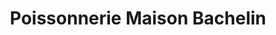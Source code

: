 ---
title: "Poissonnerie Maison Bachelin"
url: /paris/poissonnerie-maison-bachelin/
shop: fruits de mer
---